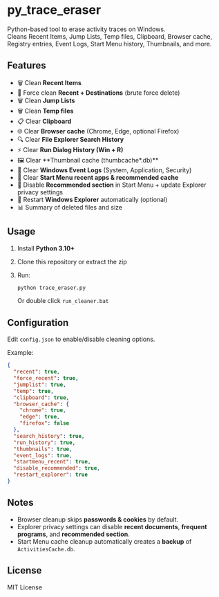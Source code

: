 # py_trace_eraser

Python-based tool to erase activity traces on Windows.\
Cleans Recent Items, Jump Lists, Temp files, Clipboard, Browser cache,
Registry entries, Event Logs, Start Menu history, Thumbnails, and more.

## Features

-   🗑️ Clean **Recent Items**
-   🧹 Force clean **Recent + Destinations** (brute force delete)
-   🗑️ Clean **Jump Lists**
-   🗑️ Clean **Temp files**
-   📋 Clear **Clipboard**
-   🌐 Clear **Browser cache** (Chrome, Edge, optional Firefox)
-   🔍 Clear **File Explorer Search History**
-   ⚡ Clear **Run Dialog History (Win + R)**
-   🖼️ Clear \*\*Thumbnail cache (thumbcache\*.db)\*\*
-   📄 Clear **Windows Event Logs** (System, Application, Security)
-   📌 Clear **Start Menu recent apps & recommended cache**
-   🚫 Disable **Recommended section** in Start Menu + update Explorer
    privacy settings
-   🔄 Restart **Windows Explorer** automatically (optional)
-   📊 Summary of deleted files and size

## Usage

1.  Install **Python 3.10+**

2.  Clone this repository or extract the zip

3.  Run:

    ``` bash
    python trace_eraser.py
    ```

    Or double click `run_cleaner.bat`

## Configuration

Edit `config.json` to enable/disable cleaning options.

Example:

``` json
{
  "recent": true,
  "force_recent": true,
  "jumplist": true,
  "temp": true,
  "clipboard": true,
  "browser_cache": {
    "chrome": true,
    "edge": true,
    "firefox": false
  },
  "search_history": true,
  "run_history": true,
  "thumbnails": true,
  "event_logs": true,
  "startmenu_recent": true,
  "disable_recommended": true,
  "restart_explorer": true
}
```

## Notes

-   Browser cleanup skips **passwords & cookies** by default.
-   Explorer privacy settings can disable **recent documents**,
    **frequent programs**, and **recommended section**.
-   Start Menu cache cleanup automatically creates a **backup** of
    `ActivitiesCache.db`.

## License

MIT License
